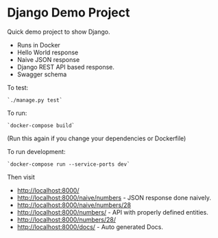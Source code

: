 # Django Demo Project

Quick demo project to show Django.

- Runs in Docker
- Hello World response
- Naive JSON response
- Django REST API based response.
- Swagger schema

To test:

    `./manage.py test`

To run:

    `docker-compose build`

(Run this again if you change your dependencies or Dockerfile)

To run development:

    `docker-compose run --service-ports dev`

Then visit

- <http://localhost:8000/>
- <http://localhost:8000/naive/numbers> - JSON response done naively.
- <http://localhost:8000/naive/numbers/28>
- <http://localhost:8000/numbers/> - API with properly defined entities.
- <http://localhost:8000/numbers/28/>
- <http://localhost:8000/docs/> - Auto generated Docs.
